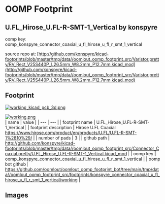 # OOMP Footprint  
## U.FL_Hirose_U.FL-R-SMT-1_Vertical  by konspyre  
  
oomp key: oomp_konspyre_connector_coaxial_u_fl_hirose_u_fl_r_smt_1_vertical  
  
source repo at: [http://github.com/konspyre/kicad-footprints/blob/master/tmp/data//oomlout_oomp_footprint_src/Varistor.pretty/RV_Rect_V25S440P_L26.5mm_W8.2mm_P12.7mm.kicad_mod](http://github.com/konspyre/kicad-footprints/blob/master/tmp/data//oomlout_oomp_footprint_src/Varistor.pretty/RV_Rect_V25S440P_L26.5mm_W8.2mm_P12.7mm.kicad_mod)  
## Footprint  
  
[![working_kicad_pcb_3d.png](working_kicad_pcb_3d_600.png)](working_kicad_pcb_3d.png)  
  
[![working.png](working_600.png)](working.png)  
| name | value | 
| --- | --- | 
| footprint name | U.FL_Hirose_U.FL-R-SMT-1_Vertical | 
| footprint description | Hirose U.FL Coaxial https://www.hirose.com/product/en/products/U.FL/U.FL-R-SMT-1%2810%29/ | 
| number of pads | 3 | 
| github path | http://github.com/konspyre/kicad-footprints/blob/master/tmp/data//oomlout_oomp_footprint_src/Connector_Coaxial.pretty/U.FL_Hirose_U.FL-R-SMT-1_Vertical.kicad_mod | 
| oomp key | oomp_konspyre_connector_coaxial_u_fl_hirose_u_fl_r_smt_1_vertical | 
| oomp bot github | https://github.com/oomlout/oomlout_oomp_footprint_bot/tree/main/tmp/data//oomlout_oomp_footprint_src/footprints/konspyre_connector_coaxial_u_fl_hirose_u_fl_r_smt_1_vertical/working | 
## Images  
